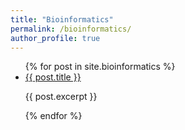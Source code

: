 ```yaml
---
title: "Bioinformatics"
permalink: /bioinformatics/
author_profile: true
---
```


<ul>
  {% for post in site.bioinformatics %}
    <li>
      <a href="{{ post.permalink }}">{{ post.title }}</a>
      <p>{{ post.excerpt }}</p>
    </li>
  {% endfor %}
</ul>
